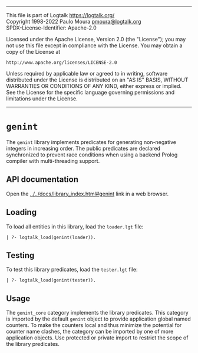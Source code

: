 ________________________________________________________________________

This file is part of Logtalk <https://logtalk.org/>  
Copyright 1998-2022 Paulo Moura <pmoura@logtalk.org>  
SPDX-License-Identifier: Apache-2.0

Licensed under the Apache License, Version 2.0 (the "License");
you may not use this file except in compliance with the License.
You may obtain a copy of the License at

    http://www.apache.org/licenses/LICENSE-2.0

Unless required by applicable law or agreed to in writing, software
distributed under the License is distributed on an "AS IS" BASIS,
WITHOUT WARRANTIES OR CONDITIONS OF ANY KIND, either express or implied.
See the License for the specific language governing permissions and
limitations under the License.
________________________________________________________________________


`genint`
========

The `genint` library implements predicates for generating non-negative
integers in increasing order. The public predicates are declared synchronized
to prevent race conditions when using a backend Prolog compiler with
multi-threading support.


API documentation
-----------------

Open the [../../docs/library_index.html#genint](../../docs/library_index.html#genint)
link in a web browser.


Loading
-------

To load all entities in this library, load the `loader.lgt` file:

	| ?- logtalk_load(genint(loader)).


Testing
-------

To test this library predicates, load the `tester.lgt` file:

	| ?- logtalk_load(genint(tester)).


Usage
-----

The `genint_core` category implements the library predicates. This category
is imported by the default `genint` object to provide application global
named counters. To make the counters local and thus minimize the potential
for counter name clashes, the category can be imported by one of more
application objects. Use protected or private import to restrict the scope
of the library predicates.
